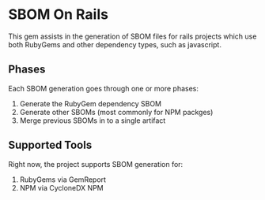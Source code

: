 # SBOM On Rails

This gem assists in the generation of SBOM files for rails projects which use both RubyGems and other dependency types, such as javascript.

## Phases

Each SBOM generation goes through one or more phases:
1. Generate the RubyGem dependency SBOM
2. Generate other SBOMs (most commonly for NPM packges)
3. Merge previous SBOMs in to a single artifact

## Supported Tools

Right now, the project supports SBOM generation for:
1. RubyGems via GemReport
2. NPM via CycloneDX NPM